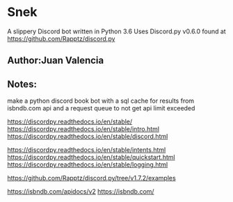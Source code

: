 # Snek

A slippery Discord bot written in Python 3.6
Uses Discord.py v0.6.0 found at https://github.com/Rapptz/discord.py

## Author:Juan Valencia

## Notes: 
make a python discord book bot 
with a sql cache for results from isbndb.com api
and a request queue to not get api limit exceeded

https://discordpy.readthedocs.io/en/stable/
https://discordpy.readthedocs.io/en/stable/intro.html
https://discordpy.readthedocs.io/en/stable/discord.html

https://discordpy.readthedocs.io/en/stable/intents.html
https://discordpy.readthedocs.io/en/stable/quickstart.html
https://discordpy.readthedocs.io/en/stable/logging.html

https://github.com/Rapptz/discord.py/tree/v1.7.2/examples

https://isbndb.com/apidocs/v2
https://isbndb.com/
